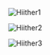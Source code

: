 ![Hiither1](https://ucarecdn.com/34d2f29c-70ae-48ad-b695-d94c81cb9fad/Hiither1.png)

![Hiither2](https://ucarecdn.com/15ad7851-d0c3-4b99-897b-149cb28b2e07/Hiither2.png)

![Hiither3](https://ucarecdn.com/defaa098-6b86-4c2c-8768-309bfa97367f/Hiither3.png)
